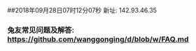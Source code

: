 ##2018年09月28日07时12分07秒 新址: 142.93.46.35
### 兔友常见问题及解答: https://github.com/wanggonging/d/blob/w/FAQ.md
